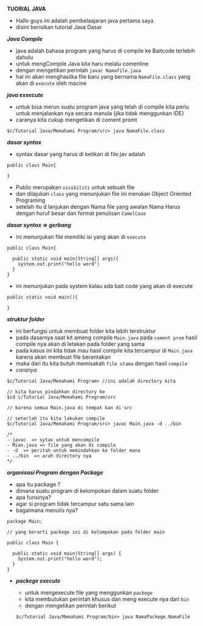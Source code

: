 **TUORIAL JAVA**

- Hallo guys ini adalah pembelaajaran java pertama saya
- disini berisikan tutorial Java Dasar

**_Java Compile_**

- java adalah bahasa program yang harus di compile ke Baitcode terlebih dahulu
- untuk mengCompile Java kita haru melalu comenline
- dengan mengetikan perintah `javac Namafile.java`
- hal ini akan menghasilka file baru yang bernama `NamaFile.class` yang akan di `execute` oleh macine

**_java exsecute_**

- untuk bisa merun suatu program java yang telah di compile kita perlu untuk menjalankan nya secara manula (jika tidak menggunkan IDE)
- caranya kita cukup mengetikan di coment promt

```
$c/Tutorial Java/Memahami Program/src> java NamaFile.class
```

**_dasar syntax_**

- syntax dasar yang harus di ketikan di file.jav adalah

```
public class Main{

}
```

- Public merupakan `visibiliti` untuk sebuah file
- dan dilajukan `class` yang menunjukan file ini merukan Object Oriented Programing
- setelah itu d lanjukan dengan Nama file yang awalan Nama Harus dengan huruf besar dan format penulisan `CamelCase`

**_dasar syntax => gerbang_**

- ini menunjukan file memiliki isi yang akan di `execute`

```
public class Main{

  public static void main(String[] args){
    system.out.print("hello word")
  }
}
```

- ini menunjukan pada system kalau ada bait code yang akan di execute

```
public static void main(){

}
```

**_struktur folder_**

- ini berfungsi untuk membuat folder kita lebih terstruktur
- pada dasarnya saat kit ameng compile `Main.java` pada `coment prom` hasil compile nya akan di letakan pada folder yang sama
- pada kasus ini kita tidak mau hasil compile kita tercampur di `Main.java` karena akan membuat file berantakan
- maka dari itu kita butuh memisakah `file utama` dengan hasil `compile`
- _caranya_

```
$c/Tutorial Java/Memahami Program> //ini adalah directory kita

// kita harus pindahkan directory ke
$cd c/Tutorial Java/Memahami Program/src

// karena semua Main.java di tempat kan di src

// seterlah itu kita lakukan compile
$c/Tutorial Java/Memahami Program/src> javac Main.java -d ../bin

/*
- javac  => sytax untuk mencompile
- Mian.java => file yang akan di compile
- -d  => peritah untuk memindahkan ke folder mana
- ../bin  => arah directory nya
*/
```

**_organisasi Program dengan Package_**

- apa itu package ?
- dimana suatu program di kelompokan dalam suatu folder
- apa funsinya?
- agar si program tidak tercampur satu sama lain
- bagaimana menulis nya?

```
package Main;

// yang berarti packege ini di kelompokan pada folder main

public class Main {

  public static void main(String[] args) {
    System.out.print("hello word");
  }
}
```

- **_packege execute_**

  - untuk mengexecute file yang menggunkan `packege`
  - kita membutukan perintah khusus dan meng execute nya dari `bin`
  - dengan mengetikan perintah berikut

  ```
  $c/Tutorial Java/Memahami Program/bin> java NamaPackege.NamaFile
  ```
